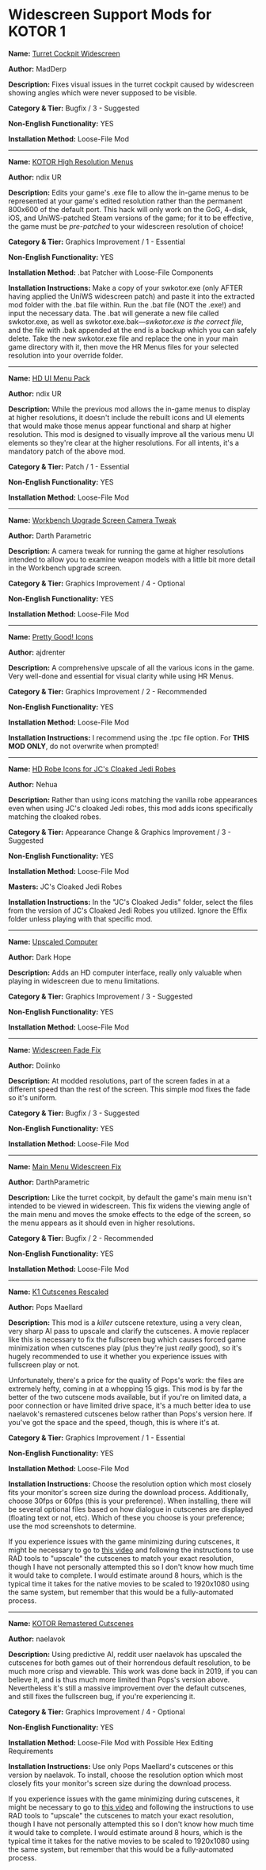 # Widescreen Support Mods for KOTOR 1

**Name:** [Turret Cockpit Widescreen](https://www.nexusmods.com/kotor/mods/1211)

**Author:** MadDerp

**Description:** Fixes visual issues in the turret cockpit caused by widescreen showing angles which were never supposed to be visible.

**Category & Tier:** Bugfix / 3 - Suggested

**Non-English Functionality:** YES

**Installation Method:** Loose-File Mod

___

**Name:** [KOTOR High Resolution Menus](https://deadlystream.com/files/file/1159-kotor-high-resolution-menus/?tab=comments)

**Author:** ndix UR

**Description:** Edits your game's .exe file to allow the in-game menus to be represented at your game's edited resolution rather than the permanent 800x600 of the default port. This hack will only work on the GoG, 4-disk, iOS, and UniWS-patched Steam versions of the game; for it to be effective, the game must be *pre-patched* to your widescreen resolution of choice!

**Category & Tier:** Graphics Improvement / 1 - Essential

**Non-English Functionality:** YES

**Installation Method:** .bat Patcher with Loose-File Components

**Installation Instructions:** Make a copy of your swkotor.exe (only AFTER having applied the UniWS widescreen patch) and paste it into the extracted mod folder with the .bat file within. Run the .bat file (NOT the .exe!) and input the necessary data. The .bat will generate a new file called swkotor.exe, as well as swkotor.exe.bak—*swkotor.exe is the correct file*, and the file with .bak appended at the end is a backup which you can safely delete. Take the new swkotor.exe file and replace the one in your main game directory with it, then move the HR Menus files for your selected resolution into your override folder.

___

**Name:** [HD UI Menu Pack](https://deadlystream.com/files/file/1226-hd-ui-menu-pack/)

**Author:** ndix UR

**Description:** While the previous mod allows the in-game menus to display at higher resolutions, it doesn't include the rebuilt icons and UI elements that would make those menus appear functional and sharp at higher resolution. This mod is designed to visually improve all the various menu UI elements so they're clear at the higher resolutions. For all intents, it's a mandatory patch of the above mod.

**Category & Tier:** Patch / 1 - Essential

**Non-English Functionality:** YES

**Installation Method:** Loose-File Mod

___

**Name:** [Workbench Upgrade Screen Camera Tweak](https://deadlystream.com/files/file/1742-workbench-upgrade-screen-camera-tweak-for-k1/)

**Author:** Darth Parametric

**Description:** A camera tweak for running the game at higher resolutions intended to allow you to examine weapon models with a little bit more detail in the Workbench upgrade screen.

**Category & Tier:** Graphics Improvement / 4 - Optional

**Non-English Functionality:** YES

**Installation Method:** Loose-File Mod

___

**Name:** [Pretty Good! Icons](https://deadlystream.com/files/file/1815-pretty-good-icons-for-kotor/)

**Author:** ajdrenter

**Description:** A comprehensive upscale of all the various icons in the game. Very well-done and essential for visual clarity while using HR Menus.

**Category & Tier:** Graphics Improvement / 2 - Recommended

**Non-English Functionality:** YES

**Installation Method:** Loose-File Mod

**Installation Instructions:** I recommend using the .tpc file option. For **THIS MOD ONLY**, do not overwrite when prompted!

___

**Name:** [HD Robe Icons for JC's Cloaked Jedi Robes](https://deadlystream.com/files/file/2303-hd-robe-icons-for-jcs-cloaked-jedis-and-effixs-extra-robes/)

**Author:** Nehua

**Description:** Rather than using icons matching the vanilla robe appearances even when using JC's cloaked Jedi robes, this mod adds icons specifically matching the cloaked robes.

**Category & Tier:** Appearance Change & Graphics Improvement / 3 - Suggested

**Non-English Functionality:** YES

**Installation Method:** Loose-File Mod

**Masters:** JC's Cloaked Jedi Robes

**Installation Instructions:** In the "JC's Cloaked Jedis" folder, select the files from the version of JC's Cloaked Jedi Robes you utilized. Ignore the Effix folder unless playing with that specific mod.

___

**Name:** [Upscaled Computer](https://deadlystream.com/files/file/2025-upscaled-computer/)

**Author:** Dark Hope

**Description:** Adds an HD computer interface, really only valuable when playing in widescreen due to menu limitations.

**Category & Tier:** Graphics Improvement / 3 - Suggested

**Non-English Functionality:** YES

**Installation Method:** Loose-File Mod

___

**Name:** [Widescreen Fade Fix](https://deadlystream.com/files/file/1792-kotor-widescreen-fade-fix/)

**Author:** Doiinko

**Description:** At modded resolutions, part of the screen fades in at a different speed than the rest of the screen. This simple mod fixes the fade so it's uniform.

**Category & Tier:** Bugfix / 3 - Suggested

**Non-English Functionality:** YES

**Installation Method:** Loose-File Mod

___

**Name:** [Main Menu Widescreen Fix](https://deadlystream.com/files/file/1173-k1-main-menu-widescreen-fix/)

**Author:** DarthParametric

**Description:** Like the turret cockpit, by default the game's main menu isn't intended to be viewed in widescreen. This fix widens the viewing angle of the main menu and moves the smoke effects to the edge of the screen, so the menu appears as it should even in higher resolutions.

**Category & Tier:** Bugfix / 2 - Recommended

**Non-English Functionality:** YES

**Installation Method:** Loose-File Mod

___

**Name:** [K1 Cutscenes Rescaled](https://deadlystream.com/files/file/2380-k1-cutscenes-rescaled/)

**Author:** Pops Maellard

**Description:** This mod is a *killer* cutscene retexture, using a very clean, very sharp AI pass to upscale and clarify the cutscenes. A movie replacer like this is necessary to fix the fullscreen bug which causes forced game minimization when cutscenes play (plus they're just *really* good), so it's hugely recommended to use it whether you experience issues with fullscreen play or not.

Unfortunately, there's a price for the quality of Pops's work: the files are extremely hefty, coming in at a whopping 15 gigs. This mod is by far the better of the two cutscene mods available, but if you're on limited data, a poor connection or have limited drive space, it's a much better idea to use naelavok's remastered cutscenes below rather than Pops's version here. If you've got the space and the speed, though, this is where it's at.

**Category & Tier:** Graphics Improvement / 1 - Essential

**Non-English Functionality:** YES

**Installation Method:** Loose-File Mod

**Installation Instructions:** Choose the resolution option which most closely fits your monitor's screen size during the download process. Additionally, choose 30fps or 60fps (this is your preference). When installing, there will be several optional files based on how dialogue in cutscenes are displayed (floating text or not, etc). Which of these you choose is your preference; use the mod screenshots to determine.

If you experience issues with the game minimizing during cutscenes, it might be necessary to go to [this video](https://www.youtube.com/watch?v=bA5l6HVs4Y4) and following the instructions to use RAD tools to "upscale" the cutscenes to match your exact resolution, though I have not personally attempted this so I don't know how much time it would take to complete. I would estimate around 8 hours, which is the typical time it takes for the native movies to be scaled to 1920x1080 using the same system, but remember that this would be a fully-automated process.

___

**Name:** [KOTOR Remastered Cutscenes](https://www.nexusmods.com/kotor/mods/1306)

**Author:** naelavok

**Description:** Using predictive AI, reddit user naelavok has upscaled the cutscenes for both games out of their horrendous default resolution, to be much more crisp and viewable. This work was done back in 2019, if you can believe it, and is thus much more limited than Pops's version above. Nevertheless it's still a massive improvement over the default cutscenes, and still fixes the fullscreen bug, if you're experiencing it.

**Category & Tier:** Graphics Improvement / 4 - Optional

**Non-English Functionality:** YES

**Installation Method:** Loose-File Mod with Possible Hex Editing Requirements

**Installation Instructions:** Use only Pops Maellard's cutscenes or this version by naelavok. To install, choose the resolution option which most closely fits your monitor's screen size during the download process.

If you experience issues with the game minimizing during cutscenes, it might be necessary to go to [this video](https://www.youtube.com/watch?v=bA5l6HVs4Y4) and following the instructions to use RAD tools to "upscale" the cutscenes to match your exact resolution, though I have not personally attempted this so I don't know how much time it would take to complete. I would estimate around 8 hours, which is the typical time it takes for the native movies to be scaled to 1920x1080 using the same system, but remember that this would be a fully-automated process.
